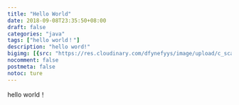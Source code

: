 ```yaml
---
title: "Hello World"
date: 2018-09-08T23:35:50+08:00
draft: false
categories: "java"
tags: ["hello world！"]
description: "hello word!"
bigimg: [{src: "https://res.cloudinary.com/dfynefyys/image/upload/c_scale,w_5760/a_270/v1541951502/personal%20website/helloworld/814B0704.jpg", desc: "Nanjing China|July 10,2018"}]
nocomment: false
postmeta: false
notoc: ture
---
```


hello world！


